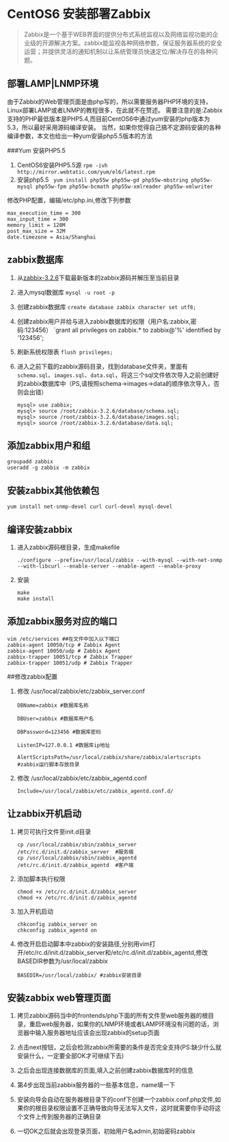 # CentOS6 安装部署Zabbix

>Zabbix是一个基于WEB界面的提供分布式系统监视以及网络监视功能的企业级的开源解决方案。zabbix能监视各种网络参数，保证服务器系统的安全运营；并提供灵活的通知机制以让系统管理员快速定位/解决存在的各种问题。

## 部署LAMP|LNMP环境

由于Zabbix的Web管理页面是由php写的，所以需要服务器PHP环境的支持，Linux部署LAMP或者LNMP的教程很多，在此就不在赘述。
需要注意的是:Zabbix支持的PHP最低版本是PHP5.4,而目前CentOS6中通过yum安装的php版本为5.3，所以最好采用源码编译安装。
当然，如果你觉得自己搞不定源码安装的各种编译参数，本文也给出一种yum安装php5.5版本的方法

###Yum 安装PHP5.5

1. CentOS6安装PHP5.5源
    `rpm -ivh http://mirror.webtatic.com/yum/el6/latest.rpm`
2. 安装php5.5
    ` yum install php55w php55w-gd php55w-mbstring php55w-mysql php55w-fpm php55w-bcmath php55w-xmlreader php55w-xmlwriter`
    
修改PHP配置，编辑/etc/php.ini,修改下列参数

```
max_execution_time = 300
max_input_time = 300
memory_limit = 128M
post_max_size = 32M
date.timezone = Asia/Shanghai
```
  
## zabbix数据库

1. 从[zabbix-3.2.6](http://sourceforge.net/projects/zabbix/files/ZABBIX%20Latest%20Stable/3.2.6/zabbix-3.2.6.tar.gz/download])下载最新版本的zabbix源码并解压至当前目录
2. 进入mysql数据库  `mysql -u root -p`
3. 创建zabbix数据库 `create database zabbix character set utf8;`
4. 创建zabbix用户并给与进入zabbix数据库的权限（用户名:zabbix,密码:123456） `grant all privileges on zabbix.* to zabbix@'%' identified by '123456';
5. 刷新系统权限表 `flush privileges;`
6. 进入之前下载的zabbix源码目录，找到database文件夹，里面有`schema.sql`、`images.sql`、`data.sql`，将这三个sql文件依次导入之前创建好的zabbix数据库中（PS,请按照schema->images->data的顺序依次导入，否则会出错）
   
    ```
    mysql> use zabbix;
    mysql> source /root/zabbix-3.2.6/database/schema.sql;
    mysql> source /root/zabbix-3.2.6/database/images.sql;
    mysql> source /root/zabbix-3.2.6/database/data.sql;
    ```
    
## 添加zabbix用户和组

```
groupadd zabbix
useradd -g zabbix -m zabbix
```
## 安装zabbix其他依赖包

```
yum install net-snmp-devel curl curl-devel mysql-devel
```

## 编译安装zabbix

1. 进入zabbix源码根目录，生成makefile

    ```
    ./configure --prefix=/usr/local/zabbix --with-mysql --with-net-snmp --with-libcurl --enable-server --enable-agent --enable-proxy
    ```

2. 安装

    ```
    make
    make install
    ```

## 添加zabbix服务对应的端口

```
vim /etc/services ##在文件中加入以下端口
zabbix-agent 10050/tcp # Zabbix Agent
zabbix-agent 10050/udp # Zabbix Agent
zabbix-trapper 10051/tcp # Zabbix Trapper
zabbix-trapper 10051/udp # Zabbix Trapper
```

##修改zabbix配置
1. 修改 /usr/local/zabbix/etc/zabbix_server.conf

    ```
    DBName=zabbix #数据库名称
        
    DBUser=zabbix #数据库用户名
        
    DBPassword=123456 #数据库密码
        
    ListenIP=127.0.0.1 #数据库ip地址
        
    AlertScriptsPath=/usr/local/zabbix/share/zabbix/alertscripts #zabbix运行脚本存放目录
    ```

2. 修改 /usr/local/zabbix/etc/zabbix_agentd.conf

    ```
    Include=/usr/local/zabbix/etc/zabbix_agentd.conf.d/
    ```

## 让zabbix开机启动

1. 拷贝可执行文件至init.d目录

    ```
    cp /usr/local/zabbix/sbin/zabbix_server /etc/rc.d/init.d/zabbix_server  #服务端
    cp /usr/local/zabbix/sbin/zabbix_agentd /etc/rc.d/init.d/zabbix_agentd  #客户端
    ```
    
2. 添加脚本执行权限

    ```
    chmod +x /etc/rc.d/init.d/zabbix_server
    chmod +x /etc/rc.d/init.d/zabbix_agentd 
    ```

3. 加入开机启动

    ```
    chkconfig zabbix_server on
    chkconfig zabbix_agentd on
    ```
4. 修改开启启动脚本中zabbix的安装路径,分别用vim打开/etc/rc.d/init.d/zabbix_server和/etc/rc.d/init.d/zabbix_agentd,修改BASEDIR参数为/usr/local/zabbix

    ```
    BASEDIR=/usr/local/zabbix/ #zabbix安装目录
    ```

## 安装zabbix web管理页面

1. 拷贝zabbix源码当中的frontends/php下面的所有文件至web服务器的根目录，重启web服务器，如果你的LNMP环境或者LAMP环境没有问题的话，浏览器中输入服务器地址应该会出现zabbix的setup页面

2. 点击next按钮，之后会检测zabbix所需要的条件是否完全支持(PS:缺少什么就安装什么，一定要全部OK才可继续下去)
3. 之后会出现连接数据库的页面,填入之前创建zabbix数据库时的信息
4. 第4步出现当前zabbix服务器的一些基本信息，name填一下
5. 安装向导会自动在服务器根目录下的conf下创建一个zabbix.conf.php文件,如果你的根目录权限设置不正确导致向导无法写入文件，这时就需要你手动将这个文件上传到服务器的正确目录
6. 一切OK之后就会出现登录页面，初始用户名admin,初始密码zabbix

